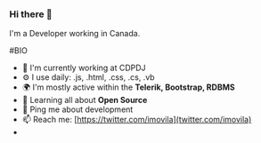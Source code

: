 ### Hi there 👋

I'm a Developer working in Canada.

#BIO

- 🔭 I'm currently working at CDPDJ
- ⚙️ I use daily: .js, .html, .css, .cs, .vb
- 🌍 I'm mostly active within the __Telerik, Bootstrap, RDBMS__
- 🌱 Learning all about __Open Source__
- 💬 Ping me about development
- 📫 Reach me: [https://twitter.com/imovila](twitter.com/imovila)
- 
<!--
**imovila/imovila** is a ✨ _special_ ✨ repository because its `README.md` (this file) appears on your GitHub profile.

Here are some ideas to get you started:

- 🔭 I’m currently working on ...
- 🌱 I’m currently learning ...
- 👯 I’m looking to collaborate on ...
- 🤔 I’m looking for help with ...
- 💬 Ask me about ...
- 📫 How to reach me: ...
- 😄 Pronouns: ...
- ⚡ Fun fact: ...
-->
